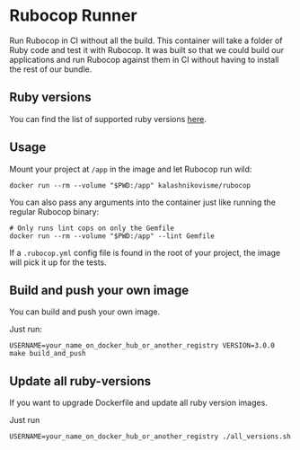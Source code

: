 # Rubocop Runner

Run Rubocop in CI without all the build. This container will take a folder of
Ruby code and test it with Rubocop. It was built so that we could build our
applications and run Rubocop against them in CI without having to install the
rest of our bundle.

## Ruby versions

You can find the list of supported ruby versions [here](https://hub.docker.com/repository/docker/kalashnikovisme/docker-rubocop/tags?page=1&ordering=last_updated).

## Usage

Mount your project at `/app` in the image and let Rubocop run wild:

`docker run --rm --volume "$PWD:/app" kalashnikovisme/rubocop`

You can also pass any arguments into the container just like running the regular
Rubocop binary:

```
# Only runs lint cops on only the Gemfile
docker run --rm --volume "$PWD:/app" --lint Gemfile
```

If a `.rubocop.yml` config file is found in the root of your project, the
image will pick it up for the tests.

## Build and push your own image

You can build and push your own image.

Just run:

```shell
USERNAME=your_name_on_docker_hub_or_another_registry VERSION=3.0.0 make build_and_push
```

## Update all ruby-versions

If you want to upgrade Dockerfile and update all ruby version images.

Just run

```shell
USERNAME=your_name_on_docker_hub_or_another_registry ./all_versions.sh
```
